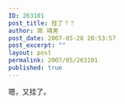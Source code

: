 ```yaml
---
ID: 263101
post_title: 挂了？？
author: 南 靖男
post_date: 2007-05-28 20:53:57
post_excerpt: ""
layout: post
permalink: 2007/05/263101
published: true
---
```

嗯，又挂了。